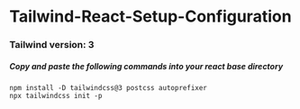 # Tailwind-React-Setup-Configuration

### Tailwind version: 3
##### Copy and paste the following commands into your react base directory
```
npm install -D tailwindcss@3 postcss autoprefixer
npx tailwindcss init -p
```
